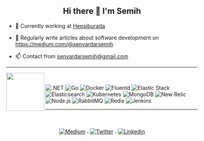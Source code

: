 
<h2 align="center">Hi there 👋 I'm Semih</h1>

- 👷 Currently working at <a href="https://www.hepsiburada.com/">Hepsiburada</a>

- 📝 Regularly write articles about software development on <https://medium.com/@senvardarsemih>

- 📫 Contact from <a href="mailto:senvardarsemih@gmail.com">senvardarsemih@gmail.com</a>

---
<p align="center">
  <img align="left" height="100px" src="https://raw.githubusercontent.com/senvardarsemih/senvardarsemih/master/icon/naruto-rasengan.png">
</p>
<br/>

![.NET](https://img.shields.io/static/v1?style=for-the-badge&message=.NET&color=512BD4&logo=.NET&logoColor=FFFFFF&label=)
![Go](https://img.shields.io/static/v1?style=for-the-badge&message=Go&color=00ADD8&logo=Go&logoColor=FFFFFF&label=)
![Docker](https://img.shields.io/static/v1?style=for-the-badge&message=Docker&color=2496ED&logo=Docker&logoColor=FFFFFF&label=)
![Fluentd](https://img.shields.io/static/v1?style=for-the-badge&message=Fluentd&color=0E83C8&logo=Fluentd&logoColor=FFFFFF&label=)
![Elastic Stack](https://img.shields.io/static/v1?style=for-the-badge&message=Elastic+Stack&color=005571&logo=Elastic+Stack&logoColor=FFFFFF&label=)
![Elasticsearch](https://img.shields.io/static/v1?style=for-the-badge&message=Elasticsearch&color=005571&logo=Elasticsearch&logoColor=FFFFFF&label=)
![Kubernetes](https://img.shields.io/static/v1?style=for-the-badge&message=Kubernetes&color=326CE5&logo=Kubernetes&logoColor=FFFFFF&label=)
![MongoDB](https://img.shields.io/static/v1?style=for-the-badge&message=MongoDB&color=47A248&logo=MongoDB&logoColor=FFFFFF&label=)
![New Relic](https://img.shields.io/static/v1?style=for-the-badge&message=New+Relic&color=008C99&logo=New+Relic&logoColor=FFFFFF&label=)
![Node.js](https://img.shields.io/static/v1?style=for-the-badge&message=Node.js&color=339933&logo=Node.js&logoColor=FFFFFF&label=)
![RabbitMQ](https://img.shields.io/static/v1?style=for-the-badge&message=RabbitMQ&color=FF6600&logo=RabbitMQ&logoColor=FFFFFF&label=)
![Redis](https://img.shields.io/static/v1?style=for-the-badge&message=Redis&color=DC382D&logo=Redis&logoColor=FFFFFF&label=)
![Jenkins](https://img.shields.io/static/v1?style=for-the-badge&message=Jenkins&color=green&logo=Jenkins&logoColor=black&label=)  

---
<br/>
<p align="center">
<a href="https://medium.com/@senvardarsemih">
    <img src="https://raw.githubusercontent.com/senvardarsemih/senvardarsemih/master/badges/medium.svg" alt="Medium" style="vertical-align:top; margin:4px">
  </a>
<a href="https://twitter.com/semihsenvardar">
    <img src="https://raw.githubusercontent.com/senvardarsemih/senvardarsemih/master/badges/twitter.svg" alt="Twitter" style="vertical-align:top; margin:4px">
  </a>
<a href="https://linkedin.com/in/semihsenvardar">
    <img src="https://raw.githubusercontent.com/senvardarsemih/senvardarsemih/master/badges/linkedIn.svg" alt="Linkedin" style="vertical-align:top; margin:4px">
  </a>
<br/>
</p>
